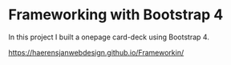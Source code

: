 # Frameworking with Bootstrap 4

In this project I built a onepage card-deck using Bootstrap 4. 

https://haerensjanwebdesign.github.io/Frameworkin/
